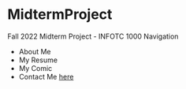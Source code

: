# MidtermProject
Fall 2022 Midterm Project - INFOTC 1000
Navigation
  * About Me
  * My Resume
  * My Comic
  * Contact Me
[here](MidtermProject/2.md)
